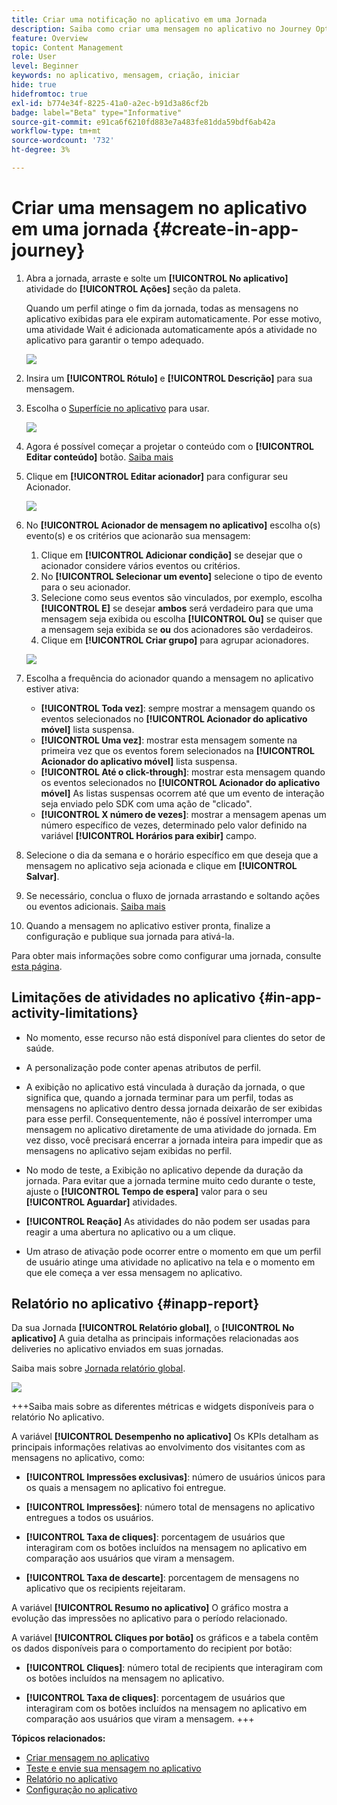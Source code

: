```yaml
---
title: Criar uma notificação no aplicativo em uma Jornada
description: Saiba como criar uma mensagem no aplicativo no Journey Optimizer
feature: Overview
topic: Content Management
role: User
level: Beginner
keywords: no aplicativo, mensagem, criação, iniciar
hide: true
hidefromtoc: true
exl-id: b774e34f-8225-41a0-a2ec-b91d3a86cf2b
badge: label="Beta" type="Informative"
source-git-commit: e91ca6f6210fd883e7a483fe81dda59bdf6ab42a
workflow-type: tm+mt
source-wordcount: '732'
ht-degree: 3%

---
```


# Criar uma mensagem no aplicativo em uma jornada {#create-in-app-journey}

1. Abra a jornada, arraste e solte um **[!UICONTROL No aplicativo]** atividade do **[!UICONTROL Ações]** seção da paleta.

   Quando um perfil atinge o fim da jornada, todas as mensagens no aplicativo exibidas para ele expiram automaticamente. Por esse motivo, uma atividade Wait é adicionada automaticamente após a atividade no aplicativo para garantir o tempo adequado.

   ![](assets/in_app_journey_1.png)

1. Insira um **[!UICONTROL Rótulo]** e **[!UICONTROL Descrição]** para sua mensagem.

1. Escolha o [Superfície no aplicativo](inapp-configuration.md) para usar.

   ![](assets/in_app_journey_2.png)

1. Agora é possível começar a projetar o conteúdo com o **[!UICONTROL Editar conteúdo]** botão. [Saiba mais](design-in-app.md)

1. Clique em **[!UICONTROL Editar acionador]** para configurar seu Acionador.

   ![](assets/in_app_journey_4.png)

1. No **[!UICONTROL Acionador de mensagem no aplicativo]** escolha o(s) evento(s) e os critérios que acionarão sua mensagem:

   1. Clique em **[!UICONTROL Adicionar condição]** se desejar que o acionador considere vários eventos ou critérios.
   1. No **[!UICONTROL Selecionar um evento]** selecione o tipo de evento para o seu acionador.
   1. Selecione como seus eventos são vinculados, por exemplo, escolha **[!UICONTROL E]** se desejar **ambos** será verdadeiro para que uma mensagem seja exibida ou escolha **[!UICONTROL Ou]** se quiser que a mensagem seja exibida se **ou** dos acionadores são verdadeiros.
   1. Clique em **[!UICONTROL Criar grupo]** para agrupar acionadores.

   ![](assets/in_app_journey_3.png)

1. Escolha a frequência do acionador quando a mensagem no aplicativo estiver ativa:

   * **[!UICONTROL Toda vez]**: sempre mostrar a mensagem quando os eventos selecionados no **[!UICONTROL Acionador do aplicativo móvel]** lista suspensa.
   * **[!UICONTROL Uma vez]**: mostrar esta mensagem somente na primeira vez que os eventos forem selecionados na **[!UICONTROL Acionador do aplicativo móvel]** lista suspensa.
   * **[!UICONTROL Até o click-through]**: mostrar esta mensagem quando os eventos selecionados no **[!UICONTROL Acionador do aplicativo móvel]** As listas suspensas ocorrem até que um evento de interação seja enviado pelo SDK com uma ação de &quot;clicado&quot;.
   * **[!UICONTROL X número de vezes]**: mostrar a mensagem apenas um número específico de vezes, determinado pelo valor definido na variável **[!UICONTROL Horários para exibir]** campo.

1. Selecione o dia da semana e o horário específico em que deseja que a mensagem no aplicativo seja acionada e clique em **[!UICONTROL Salvar]**.

1. Se necessário, conclua o fluxo de jornada arrastando e soltando ações ou eventos adicionais. [Saiba mais](../building-journeys/about-journey-activities.md)

1. Quando a mensagem no aplicativo estiver pronta, finalize a configuração e publique sua jornada para ativá-la.

Para obter mais informações sobre como configurar uma jornada, consulte [esta página](../building-journeys/journey-gs.md).

## Limitações de atividades no aplicativo {#in-app-activity-limitations}

* No momento, esse recurso não está disponível para clientes do setor de saúde.

* A personalização pode conter apenas atributos de perfil.

* A exibição no aplicativo está vinculada à duração da jornada, o que significa que, quando a jornada terminar para um perfil, todas as mensagens no aplicativo dentro dessa jornada deixarão de ser exibidas para esse perfil.  Consequentemente, não é possível interromper uma mensagem no aplicativo diretamente de uma atividade do jornada. Em vez disso, você precisará encerrar a jornada inteira para impedir que as mensagens no aplicativo sejam exibidas no perfil.

* No modo de teste, a Exibição no aplicativo depende da duração da jornada. Para evitar que a jornada termine muito cedo durante o teste, ajuste o **[!UICONTROL Tempo de espera]** valor para o seu **[!UICONTROL Aguardar]** atividades.

* **[!UICONTROL Reação]** As atividades do não podem ser usadas para reagir a uma abertura no aplicativo ou a um clique.

* Um atraso de ativação pode ocorrer entre o momento em que um perfil de usuário atinge uma atividade no aplicativo na tela e o momento em que ele começa a ver essa mensagem no aplicativo.

## Relatório no aplicativo {#inapp-report}

Da sua Jornada **[!UICONTROL Relatório global]**, o **[!UICONTROL No aplicativo]** A guia detalha as principais informações relacionadas aos deliveries no aplicativo enviados em suas jornadas.

Saiba mais sobre [Jornada relatório global](../reports/journey-global-report.md).

![](assets/in-app-journey-report.png)

+++Saiba mais sobre as diferentes métricas e widgets disponíveis para o relatório No aplicativo.

A variável **[!UICONTROL Desempenho no aplicativo]** Os KPIs detalham as principais informações relativas ao envolvimento dos visitantes com as mensagens no aplicativo, como:

* **[!UICONTROL Impressões exclusivas]**: número de usuários únicos para os quais a mensagem no aplicativo foi entregue.

* **[!UICONTROL Impressões]**: número total de mensagens no aplicativo entregues a todos os usuários.

* **[!UICONTROL Taxa de cliques]**: porcentagem de usuários que interagiram com os botões incluídos na mensagem no aplicativo em comparação aos usuários que viram a mensagem.

* **[!UICONTROL Taxa de descarte]**: porcentagem de mensagens no aplicativo que os recipients rejeitaram.

A variável **[!UICONTROL Resumo no aplicativo]** O gráfico mostra a evolução das impressões no aplicativo para o período relacionado.

A variável **[!UICONTROL Cliques por botão]** os gráficos e a tabela contêm os dados disponíveis para o comportamento do recipient por botão:

* **[!UICONTROL Cliques]**: número total de recipients que interagiram com os botões incluídos na mensagem no aplicativo.

* **[!UICONTROL Taxa de cliques]**: porcentagem de usuários que interagiram com os botões incluídos na mensagem no aplicativo em comparação aos usuários que viram a mensagem.
+++

**Tópicos relacionados:**

* [Criar mensagem no aplicativo](design-in-app.md)
* [Teste e envie sua mensagem no aplicativo](send-in-app.md)
* [Relatório no aplicativo](../reports/campaign-global-report.md#inapp-report)
* [Configuração no aplicativo](inapp-configuration.md)
